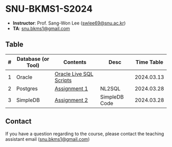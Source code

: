 # SNU-BKMS1-S2024

- **Instructor**: Prof. Sang-Won Lee (swlee69@snu.ac.kr)
- **TA**:         snu.bkms1@gmail.com

## Table
|# | Database (or Tool) | Contents | Desc | Time Table |
| --- | ---- | --- | --- | --- | 
| 1 | Oracle | [Oracle Live SQL Scripts](./oracle/README.md) | | 2024.03.13 |
| 2 | Postgres | [Assignment 1](./nl2sql/README.md) | NL2SQL | 2024.03.28 |
| 3 | SimpleDB | [Assignment 2](./simpledb/) | SimpleDB Code | 2024.03.28 |


## Contact
If you have a question regarding to the course, please contact the teaching assistant email (snu.bkms1@gmail.com)
